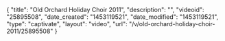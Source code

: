 {
    "title": "Old Orchard Holiday Choir 2011",
    "description": "",
    "videoid": "25895508",
    "date_created": "1453119521",
    "date_modified": "1453119521",
    "type": "captivate",
    "layout": "video",
    "url": "\/v\/old-orchard-holiday-choir-2011\/25895508"
}